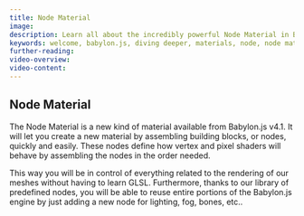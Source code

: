 ```yaml
---
title: Node Material
image: 
description: Learn all about the incredibly powerful Node Material in Babylon.js.
keywords: welcome, babylon.js, diving deeper, materials, node, node material, shader
further-reading:
video-overview:
video-content:
---
```


## Node Material

The Node Material is a new kind of material available from Babylon.js v4.1. It will let you create a new material by assembling building blocks, or nodes, quickly and easily. These nodes define how vertex and pixel shaders will behave by assembling the nodes in the order needed.

This way you will be in control of everything related to the rendering of our meshes without having to learn GLSL. Furthermore, thanks to our library of predefined nodes, you will be able to reuse entire portions of the Babylon.js engine by just adding a new node for lighting, fog, bones, etc..